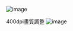 ![image](https://github.com/user-attachments/assets/592c8166-d8f7-44f9-bd08-8276fcba9dcb)

400dpi畫質調整
![image](https://github.com/user-attachments/assets/d6a95830-9be8-4a60-8c96-60e6c09edebe)
